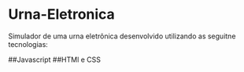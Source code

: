 # Urna-Eletronica
Simulador de uma urna eletrônica desenvolvido utilizando as seguitne tecnologias:

##Javascript
##HTMl e CSS
